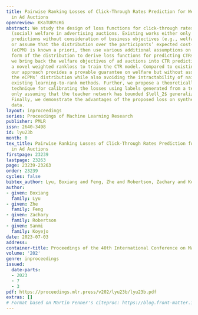 ```yaml
---
title: Pairwise Ranking Losses of Click-Through Rates Prediction for Welfare Maximization
  in Ad Auctions
openreview: KKaTURYcKG
abstract: We study the design of loss functions for click-through rates (CTR) to optimize
  (social) welfare in advertising auctions. Existing works either only focus on CTR
  predictions without consideration of business objectives (e.g., welfare) in auctions
  or assume that the distribution over the participants’ expected cost-per-impression
  (eCPM) is known a priori, then use various additional assumptions on the parametric
  form of the distribution to derive loss functions for predicting CTRs. In this work,
  we bring back the welfare objectives of ad auctions into CTR predictions and propose
  a novel weighted rankloss to train the CTR model. Compared to existing literature,
  our approach provides a provable guarantee on welfare but without assumptions on
  the eCPMs’ distribution while also avoiding the intractability of naively applying
  existing learning-to-rank methods. Further, we propose a theoretically justifiable
  technique for calibrating the losses using labels generated from a teacher network,
  only assuming that the teacher network has bounded $\ell_2$ generalization error.
  Finally, we demonstrate the advantages of the proposed loss on synthetic and real-world
  data.
layout: inproceedings
series: Proceedings of Machine Learning Research
publisher: PMLR
issn: 2640-3498
id: lyu23b
month: 0
tex_title: Pairwise Ranking Losses of Click-Through Rates Prediction for Welfare Maximization
  in Ad Auctions
firstpage: 23239
lastpage: 23263
page: 23239-23263
order: 23239
cycles: false
bibtex_author: Lyu, Boxiang and Feng, Zhe and Robertson, Zachary and Koyejo, Sanmi
author:
- given: Boxiang
  family: Lyu
- given: Zhe
  family: Feng
- given: Zachary
  family: Robertson
- given: Sanmi
  family: Koyejo
date: 2023-07-03
address: 
container-title: Proceedings of the 40th International Conference on Machine Learning
volume: '202'
genre: inproceedings
issued:
  date-parts:
  - 2023
  - 7
  - 3
pdf: https://proceedings.mlr.press/v202/lyu23b/lyu23b.pdf
extras: []
# Format based on Martin Fenner's citeproc: https://blog.front-matter.io/posts/citeproc-yaml-for-bibliographies/
---
```

